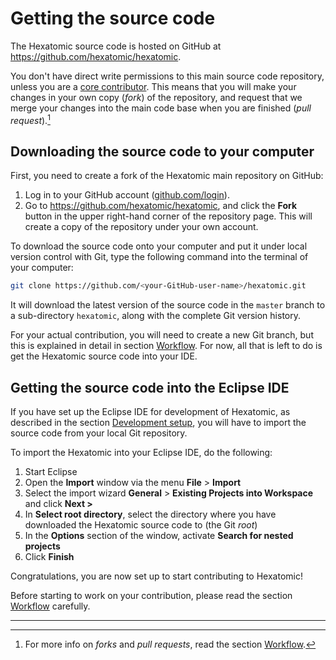 # Getting the source code

The Hexatomic source code is hosted on GitHub at <i class="fa fa-github"></i> <https://github.com/hexatomic/hexatomic>.

You don't have direct write permissions to this main source code repository, unless you are a [core contributor](https://github.com/hexatomic/hexatomic#core-contributors).
This means that you will make your changes in your own copy (*fork*) of the repository, and request that we merge your changes into the main code base when you are finished (*pull request*).[^workflow]

## Downloading the source code to your computer

First, you need to create a fork of the Hexatomic main repository on GitHub:

1. Log in to your GitHub account ([github.com/login](https://github.com/login)).
1. Go to <https://github.com/hexatomic/hexatomic>, and click the **<i class="fa fa-code-fork"></i> Fork** button in the upper right-hand corner of the repository page. This will create a copy of the repository under your own account.

To download the source code onto your computer and put it under local version control with Git, type the following command into the terminal of your computer:

```bash
git clone https://github.com/<your-GitHub-user-name>/hexatomic.git
```

It will download the latest version of the source code in the `master` branch to a sub-directory `hexatomic`,
along with the complete Git version history.

For your actual contribution, you will need to create a new Git branch, but this is explained in detail in section [Workflow](./workflow/).
For now, all that is left to do is get the Hexatomic source code into your IDE.

## Getting the source code into the Eclipse IDE

If you have set up the Eclipse IDE for development of Hexatomic, as described in the section [Development setup](./setup.md#suggested-editor-eclipse-integrated-development-environment-ide), you will have to import the source code from your local
Git repository.

To import the Hexatomic into your Eclipse IDE, do the following:

1. Start Eclipse
2. Open the **Import** window via the menu **File** > **Import**
3. Select the import wizard **General** > **Existing Projects into Workspace** and click **Next >**
4. In **Select root directory**, select the directory where you have downloaded the Hexatomic source code to (the Git *root*)
5. In the **Options** section of the window, activate **Search for nested projects**
6. Click **Finish**

Congratulations, you are now set up to start contributing to Hexatomic!

Before starting to work on your contribution, please read the section [Workflow](./workflow/) carefully.

---

[^workflow]: For more info on *forks* and *pull requests*, read the section [Workflow](./workflow/).